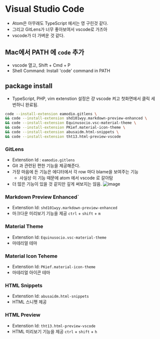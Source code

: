 # Visual Studio Code

- Atom은 아무래도 TypeScript 에서는 영 구린것 같다.
- 그리고 GitLens가 너무 좋아보여서 vscode로 가즈아
- vscode가 더 가벼운 것 같다.

## Mac에서 PATH 에 `code` 추가
- vscode 열고, Shift + Cmd + P
- Shell Command: Install 'code' command in PATH

## package install
- TypeScript, PHP, vim extenstion 설정은 걍 vscode 켜고 첫화면에서 클릭 세번하니 완료됨.
```bash
code --install-extension eamodio.gitlens \
&& code --install-extension shd101wyy.markdown-preview-enhanced \
&& code --install-extension Equinusocio.vsc-material-theme \
&& code --install-extension PKief.material-icon-theme \
&& code --install-extension abusaidm.html-snippets \
&& code --install-extension tht13.html-preview-vscode
```

### GitLens

- Extenstion Id : `eamodio.gitlens`
- Git 과 관련된 편한 기능을 제공해준다.
- 가장 마음에 든 기능은 에디터에서 각 row 마다 blame을 보여주는 기능
  - 사실상 이 기능 때문에 atom 에서 vscode 로 갈아탐
- 더 많은 기능이 있을 것 같지만 깊게 써보지는 않음.
![image](https://user-images.githubusercontent.com/8033320/36265737-3566d1ce-12b3-11e8-8334-1a15e16cc9ed.png)

### Markdown Preview Enhanced`

- Extenstion Id: `shd101wyy.markdown-preview-enhanced`
- 마크다운 미리보기 기능을 제공 `ctrl` + `shift` + `m`

### Material Theme

- Extenstion Id: `Equinusocio.vsc-material-theme`
- 마테리얼 테마

### Material Icon Teheme

- Extenstion Id: `PKief.material-icon-theme`
- 마테리얼 아이콘 테마

### HTML Snippets
- Extenstion Id: `abusaidm.html-snippets`
- HTML 스니펫 제공

### HTML Preview
- Extenstion Id: `tht13.html-preview-vscode`
- HTML 미리보기 기능을 제공 `ctrl` + `shift` + `h`